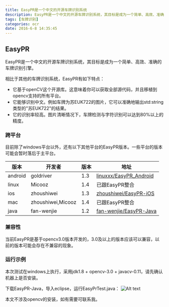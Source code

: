 ```yaml
---
title: EasyPR是一个中文的开源车牌识别系统
description: EasyPR是一个中文的开源车牌识别系统，其目标是成为一个简单、高效、准确的车牌识别引擎。<br/><br/>相比于其他的车牌识别系统，EasyPR有如下特点：<br/><ul><li>它基于openCV这个开源库。这意味着你可以获取全部源代码，并且移植到opencv支持的所有平台。</li><li>它能够识别中文。例如车牌为苏EUK722的图片，它可以准确地输出std:string类型的”苏EUK722”的结果。</li><li>它的识别率较高。图片清晰情况下，车牌检测与字符识别可以达到80%以上的精度。</li></ul>
tags: [车牌识别]
categories: ocr
date: 2016-6-8 14:35:45
---
```



## EasyPR

EasyPR是一个中文的开源车牌识别系统，其目标是成为一个简单、高效、准确的车牌识别引擎。

相比于其他的车牌识别系统，EasyPR有如下特点：

* 它基于openCV这个开源库。这意味着你可以获取全部源代码，并且移植到opencv支持的所有平台。
* 它能够识别中文。例如车牌为苏EUK722的图片，它可以准确地输出std:string类型的"苏EUK722"的结果。
* 它的识别率较高。图片清晰情况下，车牌检测与字符识别可以达到80%以上的精度。


### 跨平台

目前除了windows平台以外，还有以下其他平台的EasyPR版本。一些平台的版本可能会暂时落后于主平台。

|版本 | 开发者 | 版本 | 地址 
|------|-------|-------|-------
| android |  goldriver  |  1.3  |  [linuxxx/EasyPR_Android](https://github.com/linuxxx/EasyPR_Android)
| linux | Micooz  |  1.4  |  已跟EasyPR整合
| ios | zhoushiwei |  1.3  |  [zhoushiwei/EasyPR-iOS](https://github.com/zhoushiwei/EasyPR-iOS)
| mac | zhoushiwei,Micooz |  1.4  | 已跟EasyPR整合
| java | fan-wenjie |  1.2  | [fan-wenjie/EasyPR-Java](https://github.com/fan-wenjie/EasyPR-Java)

### 兼容性

当前EasyPR是基于opencv3.0版本开发的，3.0及以上的版本应该可以兼容，以前的版本可能会存在不兼容的现象。

### 运行示例

本次测试在windows上执行，采用jdk1.8 + opencv-3.0 + javacv-0.11，请先确认机器上是否安装。

下载EasyPR-Java，导入eclipse，运行EasyPrTest.java：
![Alt text](http://7xoqbc.com1.z0.glb.clouddn.com/opencv-easypr-test.png)


本文不涉及opencv的安装，如有需要可联系我。